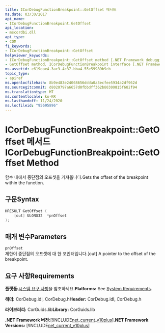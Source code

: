 ```yaml
---
title: ICorDebugFunctionBreakpoint::GetOffset 메서드
ms.date: 03/30/2017
api_name:
- ICorDebugFunctionBreakpoint.GetOffset
api_location:
- mscordbi.dll
api_type:
- COM
f1_keywords:
- ICorDebugFunctionBreakpoint::GetOffset
helpviewer_keywords:
- ICorDebugFunctionBreakpoint::GetOffset method [.NET Framework debugging]
- GetOffset method, ICorDebugFunctionBreakpoint interface [.NET Framework debugging]
ms.assetid: e619eae4-3ac3-4c37-bba4-55e59989b9cb
topic_type:
- apiref
ms.openlocfilehash: 8b9e483e24068656ddda0a3ecfee5934a2df962d
ms.sourcegitcommit: d8020797a6657d0fbbdff362b80300815f682f94
ms.translationtype: MT
ms.contentlocale: ko-KR
ms.lasthandoff: 11/24/2020
ms.locfileid: "95695896"
---
```

# <a name="icordebugfunctionbreakpointgetoffset-method"></a><span data-ttu-id="989db-102">ICorDebugFunctionBreakpoint::GetOffset 메서드</span><span class="sxs-lookup"><span data-stu-id="989db-102">ICorDebugFunctionBreakpoint::GetOffset Method</span></span>

<span data-ttu-id="989db-103">함수 내에서 중단점의 오프셋을 가져옵니다.</span><span class="sxs-lookup"><span data-stu-id="989db-103">Gets the offset of the breakpoint within the function.</span></span>  
  
## <a name="syntax"></a><span data-ttu-id="989db-104">구문</span><span class="sxs-lookup"><span data-stu-id="989db-104">Syntax</span></span>  
  
```cpp  
HRESULT GetOffset (  
    [out] ULONG32  *pnOffset  
);  
```  
  
## <a name="parameters"></a><span data-ttu-id="989db-105">매개 변수</span><span class="sxs-lookup"><span data-stu-id="989db-105">Parameters</span></span>  

 `pnOffset`  
 <span data-ttu-id="989db-106">제한이 중단점의 오프셋에 대 한 포인터입니다.</span><span class="sxs-lookup"><span data-stu-id="989db-106">[out] A pointer to the offset of the breakpoint.</span></span>  
  
## <a name="requirements"></a><span data-ttu-id="989db-107">요구 사항</span><span class="sxs-lookup"><span data-stu-id="989db-107">Requirements</span></span>  

 <span data-ttu-id="989db-108">**플랫폼:**[시스템 요구 사항](../../get-started/system-requirements.md)을 참조하세요.</span><span class="sxs-lookup"><span data-stu-id="989db-108">**Platforms:** See [System Requirements](../../get-started/system-requirements.md).</span></span>  
  
 <span data-ttu-id="989db-109">**헤더:** CorDebug.idl, CorDebug.h</span><span class="sxs-lookup"><span data-stu-id="989db-109">**Header:** CorDebug.idl, CorDebug.h</span></span>  
  
 <span data-ttu-id="989db-110">**라이브러리:** CorGuids.lib</span><span class="sxs-lookup"><span data-stu-id="989db-110">**Library:** CorGuids.lib</span></span>  
  
 <span data-ttu-id="989db-111">**.NET Framework 버전:**[!INCLUDE[net_current_v10plus](../../../../includes/net-current-v10plus-md.md)]</span><span class="sxs-lookup"><span data-stu-id="989db-111">**.NET Framework Versions:** [!INCLUDE[net_current_v10plus](../../../../includes/net-current-v10plus-md.md)]</span></span>
